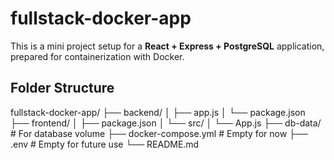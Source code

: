 # fullstack-docker-app


This is a mini project setup for a **React + Express + PostgreSQL** application, prepared for containerization with Docker.

## Folder Structure

fullstack-docker-app/
├── backend/
│ ├── app.js
│ └── package.json
├── frontend/
│ ├── package.json
│ └── src/
│ └── App.js
├── db-data/ # For database volume
├── docker-compose.yml # Empty for now
├── .env # Empty for future use
└── README.md